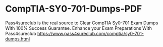 # CompTIA-SY0-701-Dumps-PDF
Pass4sureclub is the real source to Clear CompTIA Sy0-701 Exam Dumps With 100% Success Guarantee. Enhance your Exam Preparations With Pass4sureclub https://www.pass4sureclub.com/comptia/sy0-701-dumps.html 
